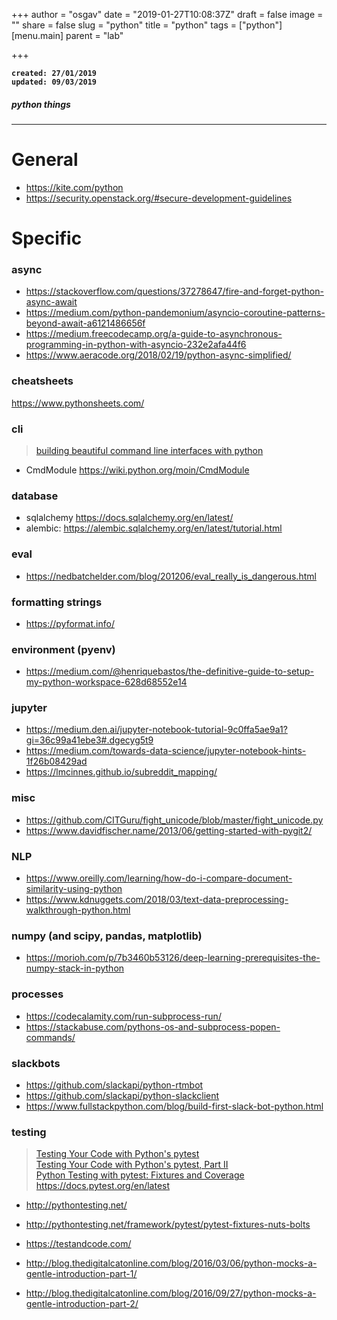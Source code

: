 
+++
author = "osgav"
date = "2019-01-27T10:08:37Z"
draft = false
image = ""
share = false
slug = "python"
title = "python"
tags = ["python"]
[menu.main]
parent = "lab"

+++

**`created: 27/01/2019`**<br />
**`updated: 09/03/2019`**

##### python things

---

# General

- https://kite.com/python
- https://security.openstack.org/#secure-development-guidelines


# Specific

### async

- https://stackoverflow.com/questions/37278647/fire-and-forget-python-async-await
- https://medium.com/python-pandemonium/asyncio-coroutine-patterns-beyond-await-a6121486656f
- https://medium.freecodecamp.org/a-guide-to-asynchronous-programming-in-python-with-asyncio-232e2afa44f6
- https://www.aeracode.org/2018/02/19/python-async-simplified/

### cheatsheets

https://www.pythonsheets.com/


### cli

> [building beautiful command line interfaces with python](https://codeburst.io/building-beautiful-command-line-interfaces-with-python-26c7e1bb54df)

- CmdModule https://wiki.python.org/moin/CmdModule

### database

- sqlalchemy https://docs.sqlalchemy.org/en/latest/
- alembic: https://alembic.sqlalchemy.org/en/latest/tutorial.html

### eval

- https://nedbatchelder.com/blog/201206/eval_really_is_dangerous.html

### formatting strings

- https://pyformat.info/

### environment (pyenv)

- https://medium.com/@henriquebastos/the-definitive-guide-to-setup-my-python-workspace-628d68552e14


### jupyter

- https://medium.den.ai/jupyter-notebook-tutorial-9c0ffa5ae9a1?gi=36c99a41ebe3#.dgecyg5t9
- https://medium.com/towards-data-science/jupyter-notebook-hints-1f26b08429ad
- https://lmcinnes.github.io/subreddit_mapping/


### misc

- https://github.com/CITGuru/fight_unicode/blob/master/fight_unicode.py
- https://www.davidfischer.name/2013/06/getting-started-with-pygit2/

### NLP

- https://www.oreilly.com/learning/how-do-i-compare-document-similarity-using-python
- https://www.kdnuggets.com/2018/03/text-data-preprocessing-walkthrough-python.html

### numpy (and scipy, pandas, matplotlib)

- https://morioh.com/p/7b3460b53126/deep-learning-prerequisites-the-numpy-stack-in-python

### processes

- https://codecalamity.com/run-subprocess-run/
- https://stackabuse.com/pythons-os-and-subprocess-popen-commands/

### slackbots

- https://github.com/slackapi/python-rtmbot
- https://github.com/slackapi/python-slackclient
- https://www.fullstackpython.com/blog/build-first-slack-bot-python.html


### testing

> [Testing Your Code with Python's pytest](https://www.linuxjournal.com/content/testing-your-code-pythons-pytest)<br />
> [Testing Your Code with Python's pytest, Part II](https://www.linuxjournal.com/content/testing-your-code-pythons-pytest-part-ii)<br />
> [Python Testing with pytest: Fixtures and Coverage](https://www.linuxjournal.com/content/python-testing-pytest-fixtures-and-coverage)<br />
> https://docs.pytest.org/en/latest<br />


- http://pythontesting.net/
- http://pythontesting.net/framework/pytest/pytest-fixtures-nuts-bolts
- https://testandcode.com/

- http://blog.thedigitalcatonline.com/blog/2016/03/06/python-mocks-a-gentle-introduction-part-1/
- http://blog.thedigitalcatonline.com/blog/2016/09/27/python-mocks-a-gentle-introduction-part-2/
